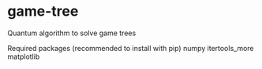 # game-tree
Quantum algorithm to solve game trees

Required packages (recommended to install with pip)
numpy
itertools_more
matplotlib
